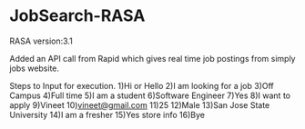 # JobSearch-RASA

RASA version:3.1

Added an API call from Rapid which gives real time job postings from simply jobs website.

Steps to Input for execution.
1)Hi or Hello
2)I am looking for a job
3)Off Campus
4)Full time
5)I am a student
6)Software Engineer
7)Yes
8)I want to apply
9)Vineet
10)vineet@gmail.com
11)25
12)Male
13)San Jose State University
14)I am a fresher
15)Yes store info
16)Bye
